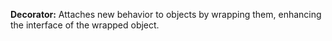 **Decorator:** Attaches new behavior to objects by wrapping them, enhancing the interface of the wrapped object.